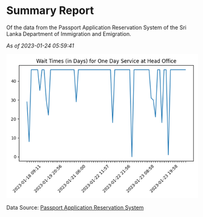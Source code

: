 # Summary Report

Of the data from the Passport Application Reservation System of the Sri Lanka Department of Immigration and Emigration.

*As of 2023-01-24 05:59:41*

![Wait Time Chart](summary.wait_time_chart.png)

Data Source: [Passport Application Reservation System](https://eservices.immigration.gov.lk:8443/appointment/pages/reservationApplication.xhtml)